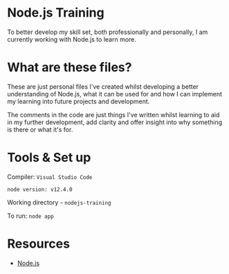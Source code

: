 # Node.js Training

To better develop my skill set, both professionally and personally, I am currently working with Node.js to learn more. 

# What are these files?

These are just personal files I've created whilst developing a better understanding of Node.js, what it can be used for and how I can implement my learning into future projects and development.

The comments in the code are just things I've written whilst learning to aid in my further development, add clarity and offer insight into why something is there or what it's for.

# Tools & Set up

Compiler: `Visual Studio Code`

`node version: v12.4.0` 

Working directory - `nodejs-training`

To run:
`node app` 

# Resources 

- [Node.js](https://nodejs.org/en/docs/)
